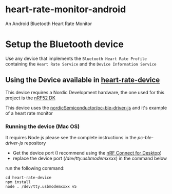 # heart-rate-monitor-android
An Android Bluetooth Heart Rate Monitor


# Setup the Bluetooth device
Use any device that implements the `Bluetooth Heart Rate Profile` containing the `Heart Rate Service` and the `Device Information Service`

## Using the Device available in [heart-rate-device](heart-rate-device/index.js)
This device requires a Nordic Development hardware, the one used for this project is the [nRF52 DK](https://www.nordicsemi.com/Products/Development-hardware/nrf52-dk)

This device uses the [nordicSemiconductor/pc-ble-driver-js](https://github.com/nordicSemiconductor/pc-ble-driver-js) and it's example of a heart rate monitor 

### Running the device (Mac OS)
It requires Node js please see the complete instructions in the *pc-ble-driver-js* repository

* Get the device port (I recommend using the [nRF Connect for Desktop](https://www.nordicsemi.com/Products/Development-tools/nrf-connect-for-desktop))
* replace the device port (_/dev/tty.usbmodemxxxx_) in the command below 

run the following command:

```
cd heart-rate-device
npm install
node . /dev/tty.usbmodemxxxx v5
```